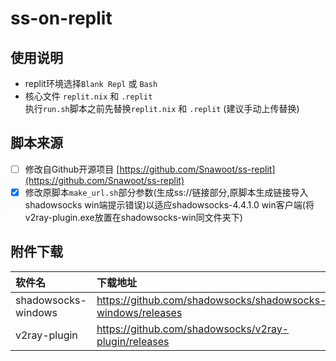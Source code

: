 # ss-on-replit  

## 使用说明
- replit环境选择`Blank Repl` 或 `Bash`
- 核心文件 `replit.nix` 和 `.replit`  
执行`run.sh`脚本之前先替换`replit.nix` 和 `.replit` (建议手动上传替换)

## 脚本来源
- [ ] 修改自Github开源项目 [https://github.com/Snawoot/ss-replit](https://github.com/Snawoot/ss-replit)
- [x] 修改原脚本`make_url.sh`部分参数(生成ss://链接部分,原脚本生成链接导入shadowsocks win端提示错误)以适应shadowsocks-4.4.1.0 win客户端(将v2ray-plugin.exe放置在shadowsocks-win同文件夹下)

## 附件下载
| 软件名      | 下载地址     |
| :---        | :---        |
| shadowsocks-windows      | https://github.com/shadowsocks/shadowsocks-windows/releases   |
| v2ray-plugin   | https://github.com/shadowsocks/v2ray-plugin/releases      |
